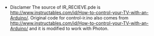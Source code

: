 - Disclamer
The source of IR_RECIEVE.pde is http://www.instructables.com/id/How-to-control-your-TV-with-an-Arduino/.
Original code for control-ir.ino also comes from http://www.instructables.com/id/How-to-control-your-TV-with-an-Arduino/ and it is modified to work with Photon.

